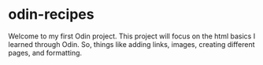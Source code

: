 # odin-recipes
Welcome to my first Odin project. This project will focus on the html basics I learned through Odin. So, things like adding links, images, creating different pages, and formatting.